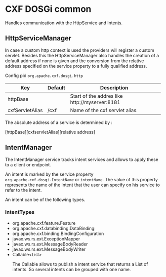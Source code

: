 # CXF DOSGi common

Handles communication with the HttpService and Intents.

## HttpServiceManager

In case a custom http context is used the providers will register a custom servlet.
Besides this the HttpServiceManager also handles the creation of a default address if none is given and the conversion from the relative address specified on the service property to a fully qualified address.

Config pid `org.apache.cxf.dosgi.http` 

Key             | Default | Description
----------------|---------|------------
httpBase        |         | Start of the addres like http://myserver:8181
cxfServletAlias | /cxf    | Name of the cxf servlet alias

The absolute address of a service is determined by :

\[httpBase\]\[cxfservletAlias\]\[relative address\]

## IntentManager

The IntentManager service tracks intent services and allows to apply these to a client or endpoint.

An intent is marked by the service property `org.apache.cxf.dosgi.IntentName` or `intentName`. The value of this property represents the name of the intent that the user can specify on his service to refer to the intent.

An intent can be of the following types.

### IntentTypes

* org.apache.cxf.feature.Feature
* org.apache.cxf.databinding.DataBinding
* org.apache.cxf.binding.BindingConfiguration
* javax.ws.rs.ext.ExceptionMapper
* javax.ws.rs.ext.MessageBodyReader
* javax.ws.rs.ext.MessageBodyWriter
* Callable<List<Object>>

The Callable allows to publish a intent service that returns a List of intents. So several intents can be grouped with one name.
